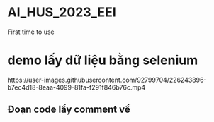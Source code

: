 # AI_HUS_2023_EEI
First time to use

<h1> demo lấy dữ liệu bằng selenium</h1>
https://user-images.githubusercontent.com/92799704/226243896-b7ec4d18-8eaa-4099-81fa-f291f846b76c.mp4

<h2>Đoạn code lấy comment về</h2>
<img src"https://github.com/paintOfUs/AI_HUS_2023_EEI/blob/main/img/ray-so-export.png">
